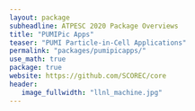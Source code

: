 ```yaml
---
layout: package
subheadline: ATPESC 2020 Package Overviews
title: "PUMIPic Apps"
teaser: "PUMI Particle-in-Cell Applications"
permalink: "packages/pumipicapps/"
use_math: true
package: true
website: https://github.com/SCOREC/core
header:
   image_fullwidth: "llnl_machine.jpg"
---
```

